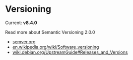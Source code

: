 # Versioning

Current: **v8.4.0**

Read more about Semantic Versioning 2.0.0

* [semver.org](http://semver.org/)
* [en.wikipedia.org/wiki/Software\_versioning](https://en.wikipedia.org/wiki/Software_versioning)
* [wiki.debian.org/UpstreamGuide\#Releases\_and\_Versions](https://wiki.debian.org/UpstreamGuide#Releases_and_Versions)



